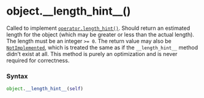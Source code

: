 # object.\_\_length_hint\_\_()

Called to implement [`operator.length_hint()`](/modules/operator/length_hint.md). Should return an estimated length for the object (which may be greater or less than the actual length). The length must be an integer `>= 0`. The return value may also be [`NotImplemented`](/abstraction/interpreter/NotImplemented.md), which is treated the same as if the `__length_hint__` method didn’t exist at all. This method is purely an optimization and is never required for correctness.

### Syntax

```python
object.__length_hint__(self)
```
